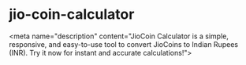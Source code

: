 # jio-coin-calculator
&lt;meta name="description" content="JioCoin Calculator is a simple, responsive, and easy-to-use tool to convert JioCoins to Indian Rupees (INR). Try it now for instant and accurate calculations!">

